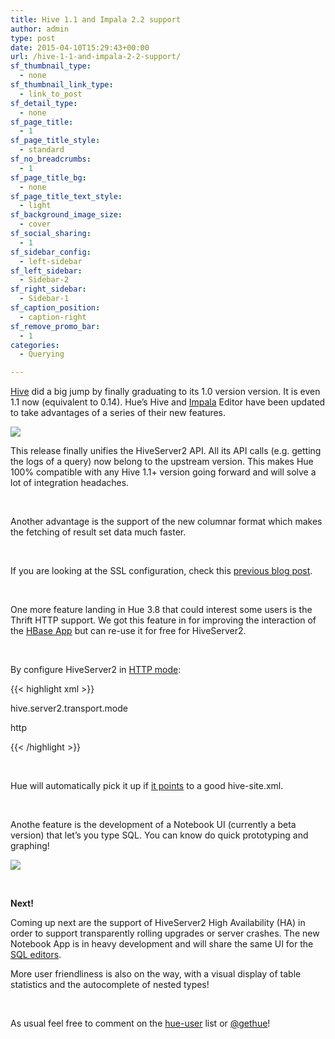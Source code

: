 ```yaml
---
title: Hive 1.1 and Impala 2.2 support
author: admin
type: post
date: 2015-04-10T15:29:43+00:00
url: /hive-1-1-and-impala-2-2-support/
sf_thumbnail_type:
  - none
sf_thumbnail_link_type:
  - link_to_post
sf_detail_type:
  - none
sf_page_title:
  - 1
sf_page_title_style:
  - standard
sf_no_breadcrumbs:
  - 1
sf_page_title_bg:
  - none
sf_page_title_text_style:
  - light
sf_background_image_size:
  - cover
sf_social_sharing:
  - 1
sf_sidebar_config:
  - left-sidebar
sf_left_sidebar:
  - Sidebar-2
sf_right_sidebar:
  - Sidebar-1
sf_caption_position:
  - caption-right
sf_remove_promo_bar:
  - 1
categories:
  - Querying

---
```

[Hive][1] did a big jump by finally graduating to its 1.0 version version. It is even 1.1 now (equivalent to 0.14). Hue’s Hive and [Impala][2] Editor have been updated to take advantages of a series of their new features.

[<img src="https://cdn.gethue.com/uploads/2015/03/hive-editor-map-1024x529.png" />][3]

This release finally unifies the HiveServer2 API. All its API calls (e.g. getting the logs of a query) now belong to the upstream version. This makes Hue 100% compatible with any Hive 1.1+ version going forward and will solve a lot of integration headaches.

&nbsp;

Another advantage is the support of the new columnar format which makes the fetching of result set data much faster.

&nbsp;

If you are looking at the SSL configuration, check this [previous blog post][4].

&nbsp;

One more feature landing in Hue 3.8 that could interest some users is the Thrift HTTP support. We got this feature in for improving the interaction of the [HBase App][5] but can re-use it for free for HiveServer2.

&nbsp;

By configure HiveServer2 in [HTTP mode][6]:

{{< highlight xml >}}<property>

<name>hive.server2.transport.mode</name>

<value>http</value>

</property>

{{< /highlight >}}

&nbsp;

Hue will automatically pick it up if [it points][7] to a good hive-site.xml.

&nbsp;

Anothe feature is the development of a Notebook UI (currently a beta version) that let’s you type SQL. You can know do quick prototyping and graphing!

[<img src="https://cdn.gethue.com/uploads/2015/03/sql-notebook-1024x513.png" />][8]

&nbsp;

**Next!**

Coming up next are the support of HiveServer2 High Availability (HA) in order to support transparently rolling upgrades or server crashes. The new Notebook App is in heavy development and will share the same UI for the [SQL editors][9].

More user friendliness is also on the way, with a visual display of table statistics and the autocomplete of nested types!

&nbsp;

As usual feel free to comment on the [hue-user][10] list or [@gethue][11]!

 [1]: https://hive.apache.org/
 [2]: http://impala.io/
 [3]: https://cdn.gethue.com/uploads/2015/03/hive-editor-map.png
 [4]: https://gethue.com/how-to-use-hue-with-hive-and-impala-configured-with-ldap-authentication-and-ssl/
 [5]: https://gethue.com/hbase-browsing-with-doas-impersonation-and-kerberos/
 [6]: https://cwiki.apache.org/confluence/display/Hive/Setting+Up+HiveServer2#SettingUpHiveServer2-RunninginHTTPmode
 [7]: https://gethue.com/how-to-configure-hue-in-your-hadoop-cluster/
 [8]: https://cdn.gethue.com/uploads/2015/03/sql-notebook.png
 [9]: https://issues.cloudera.org/browse/HUE-2179
 [10]: http://groups.google.com/a/cloudera.org/group/hue-user
 [11]: https://twitter.com/gethue
